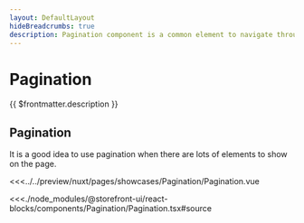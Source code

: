 ```yaml
---
layout: DefaultLayout
hideBreadcrumbs: true
description: Pagination component is a common element to navigate through pages containing many items like products in lists.
---
```

# Pagination

{{ $frontmatter.description }}

## Pagination


It is a good idea to use pagination when there are lots of elements to show on the page.

<Showcase showcase-name="Pagination/Pagination">

<!-- vue -->
<<<../../preview/nuxt/pages/showcases/Pagination/Pagination.vue
<!-- end vue -->
<!-- react -->
<<<./node_modules/@storefront-ui/react-blocks/components/Pagination/Pagination.tsx#source
<!-- end react -->

</Showcase>
